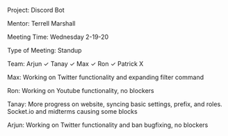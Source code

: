 Project: Discord Bot

Mentor: Terrell Marshall

Meeting Time: Wednesday 2-19-20

Type of Meeting: Standup

Team: Arjun ✓ Tanay ✓ Max ✓ Ron ✓ Patrick X

Max: Working on Twitter functionality and expanding filter command

Ron: Working on Youtube functionality, no blockers

Tanay: More progress on website, syncing basic settings, prefix, and roles. Socket.io and midterms causing some blocks 

Arjun: Working on Twitter functionality and ban bugfixing, no blockers
